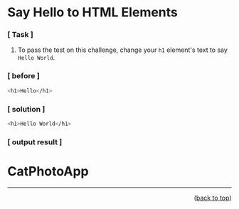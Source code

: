<a name="topage"></a>

# Say Hello to HTML Elements

### [ Task ]
  1. To pass the test on this challenge, change your `h1` element's text to say `Hello World`.

### [ before ]

```sh
<h1>Hello</h1>
```

### [ solution ]

```sh
<h1>Hello World</h1>
```

### [ output result ]

<html>
  <body>
     <h1>CatPhotoApp</h1>
  </body>
</html>

-----

<p align="right">(<a href="#topage">back to top</a>)</p>
<br/>
<br/>
